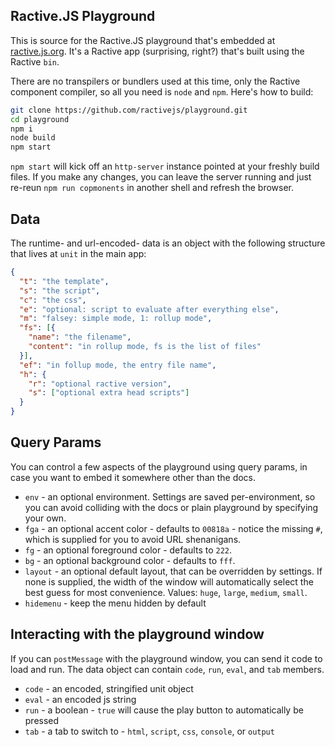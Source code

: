 ## Ractive.JS Playground

This is source for the Ractive.JS playground that's embedded at [ractive.js.org](https://ractive.js.org). It's a Ractive app (surprising, right?) that's built using the Ractive `bin`.

There are no transpilers or bundlers used at this time, only the Ractive component compiler, so all you need is `node` and `npm`. Here's how to build:

```sh
git clone https://github.com/ractivejs/playground.git
cd playground
npm i
node build
npm start
```

`npm start` will kick off an `http-server` instance pointed at your freshly build files. If you make any changes, you can leave the server running and just re-reun `npm run copmonents` in another shell and refresh the browser.

## Data

The runtime- and url-encoded- data is an object with the following structure that lives at `unit` in the main app:

```json
{
  "t": "the template",
  "s": "the script",
  "c": "the css",
  "e": "optional: script to evaluate after everything else",
  "m": "falsey: simple mode, 1: rollup mode",
  "fs": [{
    "name": "the filename",
    "content": "in rollup mode, fs is the list of files"
  }],
  "ef": "in follup mode, the entry file name",
  "h": {
    "r": "optional ractive version",
    "s": ["optional extra head scripts"]
  }
}
```

## Query Params

You can control a few aspects of the playground using query params, in case you want to embed it somewhere other than the docs.

* `env` - an optional environment. Settings are saved per-environment, so you can avoid colliding with the docs or plain playground by specifying your own.
* `fga` - an optional accent color - defaults to `00818a` - notice the missing `#`, which is supplied for you to avoid URL shenanigans.
* `fg` - an optional foreground color - defaults to `222`.
* `bg` - an optional background color - defaults to `fff`.
* `layout` - an optional default layout, that can be overridden by settings. If none is supplied, the width of the window will automatically select the best guess for most convenience. Values: `huge`, `large`, `medium`, `small`.
* `hidemenu` - keep the menu hidden by default

## Interacting with the playground window

If you can `postMessage` with the playground window, you can send it code to load and run. The data object can contain `code`, `run`, `eval`, and `tab` members.

* `code` - an encoded, stringified unit object
* `eval` - an encoded js string
* `run` - a boolean - `true` will cause the play button to automatically be pressed
* `tab` - a tab to switch to - `html`, `script`, `css`, `console`, or `output`